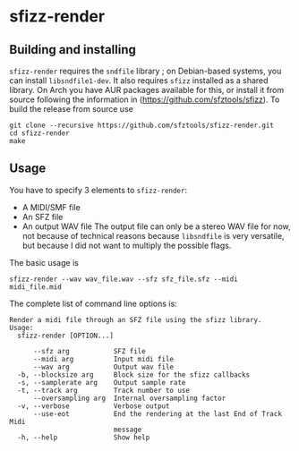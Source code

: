 # sfizz-render

## Building and installing

`sfizz-render` requires the `sndfile` library ; on Debian-based systems, you can install `libsndfile1-dev`.
It also requires `sfizz` installed as a shared library.
On Arch you have AUR packages available for this, or install it from source following the information in (https://github.com/sfztools/sfizz).
To build the release from source use
```
git clone --recursive https://github.com/sfztools/sfizz-render.git
cd sfizz-render
make
```

## Usage

You have to specify 3 elements to `sfizz-render`:
- A MIDI/SMF file
- An SFZ file
- An output WAV file
The output file can only be a stereo WAV file for now, not because of technical reasons because `libsndfile` is very versatile, but because I did not want to multiply the possible flags.

The basic usage is
```
sfizz-render --wav wav_file.wav --sfz sfz_file.sfz --midi midi_file.mid
```

The complete list of command line options is:
```
Render a midi file through an SFZ file using the sfizz library.
Usage:
  sfizz-render [OPTION...]

      --sfz arg           SFZ file
      --midi arg          Input midi file
      --wav arg           Output wav file
  -b, --blocksize arg     Block size for the sfizz callbacks
  -s, --samplerate arg    Output sample rate
  -t, --track arg         Track number to use
      --oversampling arg  Internal oversampling factor
  -v, --verbose           Verbose output
      --use-eot           End the rendering at the last End of Track Midi
                          message
  -h, --help              Show help
```